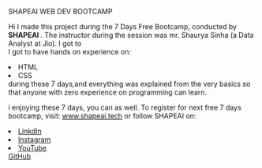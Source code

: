 SHAPEAI WEB DEV BOOTCAMP

Hi I made this project during the 7 Days Free Bootcamp, conducted by <b> SHAPEAI </b>.
The instructor during the session was mr. Shaurya Sinha (a Data Analyst at Jio). I got to <br>I got to have hands on experience on:
<li>HTML
<li>CSS
<br>during these 7 days,and everything was explained from the very basics so that anyone with zero experience on programming can learn.

i enjoying these 7 days, you can as well. To register for next free 7 days bootcamp, visit: www.shapeai.tech 
or follow SHAPEAI on:
<li><a href="https://in.linkdIn.com/shapeai">LinkdIn</a>
<li><a href="//www.instagram.com/shape.ai/?hl=en">Instagram</a>
<li><a href="https://www.youtube.com/channel/UCTUvDLTW9meuDXWcbmlSPdA">YouTube</a>
</li><a href="https://github.com/shapeai">GitHub</a>  

